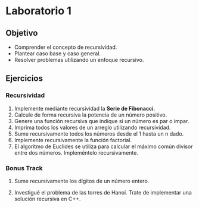 # Laboratorio 1

##  Objetivo

- Comprender el concepto de recursividad.
- Plantear caso base y caso general.
- Resolver problemas utilizando un enfoque recursivo.


## Ejercicios

### Recursividad

1. Implemente mediante recursividad la **Serie de Fibonacci**.
2. Calcule de forma recursiva la potencia de un número positivo.
3. Genere una función recursiva que indique si un número es par o impar.
4. Imprima todos los valores de un arreglo utilizando recursividad.
5. Sume recursivamente todos los números desde el 1 hasta un n dado.
6. Implemente recursivamente la función factorial.
7. El algoritmo de Euclides se utiliza para calcular el máximo común divisor entre dos números. Impleméntelo recursivamente.


### Bonus Track

1. Sume recursivamente los dígitos de un número entero.

2. Investigué el problema de las torres de Hanoí. Trate de implementar una solución recursiva en C++.


